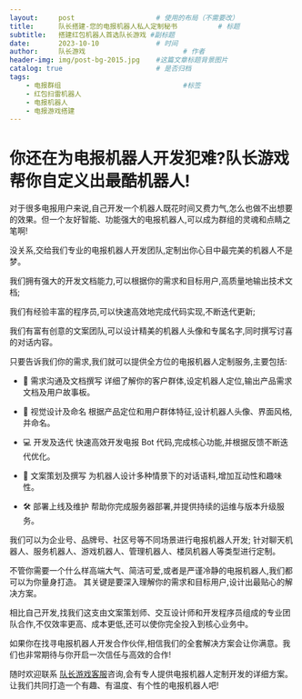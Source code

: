 ```yaml
---
layout:     post   				    # 使用的布局（不需要改）
title:      队长搭建-您的电报机器人私人定制秘书 			# 标题 
subtitle:   搭建红包机器人首选队长游戏 #副标题
date:       2023-10-10				# 时间
author:     队长游戏 						# 作者
header-img: img/post-bg-2015.jpg 	#这篇文章标题背景图片
catalog: true 						# 是否归档
tags:
    - 电报群组								#标签
    - 红包扫雷机器人
    - 电报机器人
    - 电报游戏搭建
---
```

# 你还在为电报机器人开发犯难?队长游戏帮你自定义出最酷机器人!
对于很多电报用户来说,自己开发一个机器人既花时间又费力气,怎么也做不出想要的效果。但一个友好智能、功能强大的电报机器人,可以成为群组的灵魂和点睛之笔啊!

没关系,交给我们专业的电报机器人开发团队,定制出你心目中最完美的机器人不是梦。

我们拥有强大的开发文档能力,可以根据你的需求和目标用户,高质量地输出技术文档;

我们有经验丰富的程序员,可以快速高效地完成代码实现,不断迭代更新;

我们有富有创意的文案团队,可以设计精美的机器人头像和专属名字,同时撰写讨喜的对话内容。

只要告诉我们你的需求,我们就可以提供全方位的电报机器人定制服务,主要包括:

- :memo: 需求沟通及文档撰写
详细了解你的客户群体,设定机器人定位,输出产品需求文档及用户故事板。

- :art: 视觉设计及命名 
根据产品定位和用户群体特征,设计机器人头像、界面风格,并命名。

- :computer: 开发及迭代 
快速高效开发电报 Bot 代码,完成核心功能,并根据反馈不断迭代优化。

- :loudspeaker: 文案策划及撰写 
为机器人设计多种情景下的对话语料,增加互动性和趣味性。

- :hammer_and_wrench: 部署上线及维护 
帮助你完成服务器部署,并提供持续的运维与版本升级服务。

我们可以为企业号、品牌号、社区号等不同场景进行电报机器人开发;
针对聊天机器人、服务机器人、游戏机器人、管理机器人、楼凤机器人等类型进行定制。

不管你需要一个什么样高端大气、简洁可爱,或者是严谨冷静的电报机器人,我们都可以为你量身打造。
其关键是要深入理解你的需求和目标用户,设计出最贴心的解决方案。

相比自己开发,找我们这支由文案策划师、交互设计师和开发程序员组成的专业团队合作,不仅效率更高、成本更低,还可以使你完全投入到核心业务中。

如果你在找寻电报机器人开发合作伙伴,相信我们的全套解决方案会让你满意。我们也非常期待与你开启一次信任与高效的合作!

随时欢迎联系 [队长游戏客服](https://t.me/duizhangdajian  "队长游戏官方客服")咨询,会有专人提供电报机器人定制开发的详细方案。让我们共同打造一个有趣、有温度、有个性的电报机器人吧!
